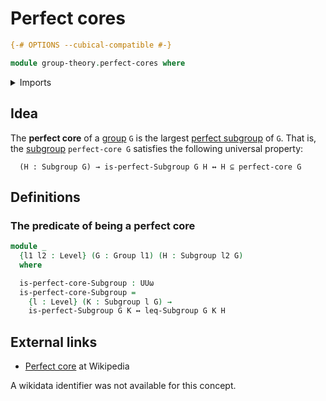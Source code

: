# Perfect cores

```agda
{-# OPTIONS --cubical-compatible #-}

module group-theory.perfect-cores where
```

<details><summary>Imports</summary>

```agda
open import foundation.logical-equivalences
open import foundation.universe-levels

open import group-theory.groups
open import group-theory.perfect-subgroups
open import group-theory.subgroups
```

</details>

## Idea

The **perfect core** of a [group](group-theory.groups.md) `G` is the largest
[perfect subgroup](group-theory.perfect-subgroups.md) of `G`. That is, the
[subgroup](group-theory.subgroups.md) `perfect-core G` satisfies the following
universal property:

```text
  (H : Subgroup G) → is-perfect-Subgroup G H ↔ H ⊆ perfect-core G
```

## Definitions

### The predicate of being a perfect core

```agda
module _
  {l1 l2 : Level} (G : Group l1) (H : Subgroup l2 G)
  where

  is-perfect-core-Subgroup : UUω
  is-perfect-core-Subgroup =
    {l : Level} (K : Subgroup l G) →
    is-perfect-Subgroup G K ↔ leq-Subgroup G K H
```

## External links

- [Perfect core](https://en.wikipedia.org/wiki/Perfect_core) at Wikipedia

A wikidata identifier was not available for this concept.
